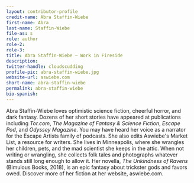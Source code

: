 ```yaml
---
layout: contributor-profile
credit-name: Abra Staffin-Wiebe
first-name: Abra
last-name: Staffin-Wiebe
file-as: s
role: author
role-2:
role-3:
title: Abra Staffin-Wiebe — Work in Fireside
description:
twitter-handle: cloudscudding
profile-pic: abra-staffin-wiebe.jpg
website-url: aswiebe.com
short-name: abra-staffin-wiebe
permalink: abra-staffin-wiebe
bio-spanish:
---
```

Abra Staffin-Wiebe loves optimistic science fiction, cheerful horror, and dark fantasy. Dozens of her short stories have appeared at publications including _Tor.com_, _The Magazine of Fantasy & Science Fiction_, _Escape Pod_, and _Odyssey Magazine_. You may have heard her voice as a narrator for the Escape Artists family of podcasts. She also edits Aswiebe's Market List, a resource for writers.  She lives in Minneapolis, where she wrangles her children, pets, and the mad scientist she keeps in the attic. When not writing or wrangling, she collects folk tales and photographs whatever stands still long enough to allow it. Her novella, _The Unkindness of Ravens_ (Bimulous Books, 2018), is an epic fantasy about trickster gods and favors owed. Discover more of her fiction at her website, aswiebe.com.
